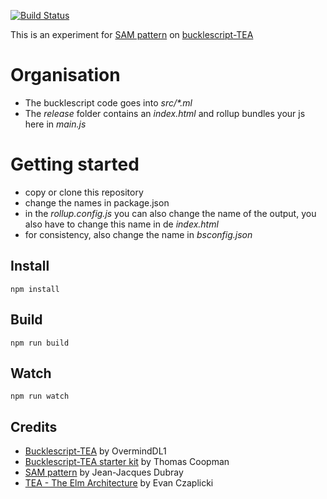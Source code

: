 [![Build Status](https://travis-ci.org/supersubwoofer/bucklescript-tea-sam.svg?branch=bucklescript-tea-sam)](https://travis-ci.org/supersubwoofer/bucklescript-tea-sam)

This is an experiment for [SAM pattern](http://sam.js.org/) on [bucklescript-TEA](https://github.com/OvermindDL1/bucklescript-tea)

# Organisation

* The bucklescript code goes into _src/*.ml_
* The _release_ folder contains an _index.html_ and rollup bundles your js here in _main.js_

# Getting started

* copy or clone this repository
* change the names in package.json
* in the _rollup.config.js_ you can also change the name of the output, you also have to change this name in de _index.html_
* for consistency, also change the name in _bsconfig.json_

## Install

```
npm install
```

## Build

```
npm run build
```

## Watch

```
npm run watch
```

## Credits
- [Bucklescript-TEA](https://github.com/OvermindDL1/bucklescript-tea) by OvermindDL1
- [Bucklescript-TEA starter kit](https://github.com/tcoopman/bucklescript-tea-starter-kit) by Thomas Coopman
- [SAM pattern](http://sam.js.org/) by Jean-Jacques Dubray
- [TEA - The Elm Architecture](http://guide.elm-lang.org/architecture/index.html) by Evan Czaplicki